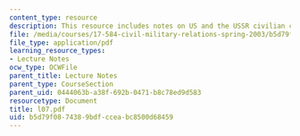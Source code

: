 ```yaml
---
content_type: resource
description: This resource includes notes on US and the USSR civilian control.
file: /media/courses/17-584-civil-military-relations-spring-2003/b5d79f0874389bdfcceabc8500d68459_l07.pdf
file_type: application/pdf
learning_resource_types:
- Lecture Notes
ocw_type: OCWFile
parent_title: Lecture Notes
parent_type: CourseSection
parent_uid: 0444063b-a38f-692b-0471-b8c78ed9d583
resourcetype: Document
title: l07.pdf
uid: b5d79f08-7438-9bdf-ccea-bc8500d68459
---
```

